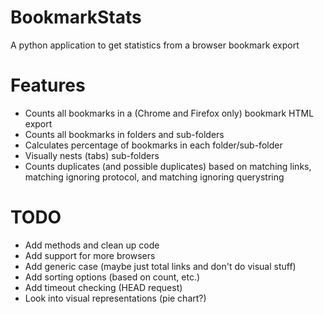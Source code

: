 # BookmarkStats
A python application to get statistics from a browser bookmark export

# Features
* Counts all bookmarks in a (Chrome and Firefox only) bookmark HTML export
* Counts all bookmarks in folders and sub-folders
* Calculates percentage of bookmarks in each folder/sub-folder
* Visually nests (tabs) sub-folders
* Counts duplicates (and possible duplicates) based on matching links, matching ignoring protocol, and matching ignoring querystring

# TODO
* Add methods and clean up code
* Add support for more browsers
* Add generic case (maybe just total links and don't do visual stuff)
* Add sorting options (based on count, etc.)
* Add timeout checking (HEAD request)
* Look into visual representations (pie chart?)
